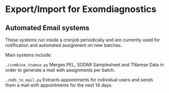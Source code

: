 # Export/Import for Exomdiagnostics

## Automated Email systems

These systems run inside a cronjob periodically and are currently used for
notification and automated assignment on new batches.

Main systems include:

`./combine_tnamse.py`
  Merges PEL, SODAR Samplesheet and TNamse Data in order to generate a mail with
  assignments per batch.

`./mdb_to_mail.py`
  Extracts appointments for individual users and sends them a mail with
  appointments for the next 14 days.
